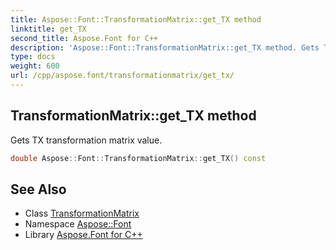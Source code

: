 ```yaml
---
title: Aspose::Font::TransformationMatrix::get_TX method
linktitle: get_TX
second_title: Aspose.Font for C++
description: 'Aspose::Font::TransformationMatrix::get_TX method. Gets TX transformation matrix value in C++.'
type: docs
weight: 600
url: /cpp/aspose.font/transformationmatrix/get_tx/
---
```

## TransformationMatrix::get_TX method


Gets TX transformation matrix value.

```cpp
double Aspose::Font::TransformationMatrix::get_TX() const
```

## See Also

* Class [TransformationMatrix](../)
* Namespace [Aspose::Font](../../)
* Library [Aspose.Font for C++](../../../)
